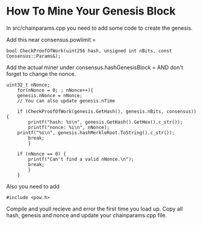 # How To Mine Your Genesis Block

In src/chainparams.cpp you need to add some code to create the genesis.

Add this near consensus.powlimit =

	bool CheckProofOfWork(uint256 hash, unsigned int nBits, const Consensus::Params&);
  
Add the actual miner under consensus.hashGenesisBlock = AND don't forget to change the nonce.

	uint32_t nNonce; 
        for(nNonce = 0; ; nNonce++){ 
        genesis.nNonce = nNonce; 
        // You can also update genesis.nTime 
 
        if (CheckProofOfWork(genesis.GetHash(), genesis.nBits, consensus)) { 
            printf("hash: %s\n", genesis.GetHash().GetHex().c_str()); 
            printf("nonce: %i\n", nNonce); 
	    printf("%s\n", genesis.hashMerkleRoot.ToString().c_str());
            break; 
        	} 
 
        if (nNonce == 0) { 
            printf("Can't find a valid nNonce.\n"); 
            break; 
        	} 
    	}

Also you need to add 

	#include <pow.h>
	
Compile and youll recieve and error the first time you load up. Copy all hash, genesis and nonce and update your chainparams.cpp file.
